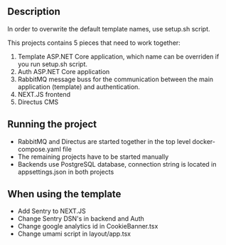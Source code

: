 ## Description
In order to overwrite the default template names, use setup.sh script.

This projects contains 5 pieces that need to work together:
1. Template ASP.NET Core application, which name can be overriden if you run setup.sh script.
2. Auth ASP.NET Core application
3. RabbitMQ message buss for the communication between the main application (template) and authentication.
4. NEXT.JS frontend
5. Directus CMS

## Running the project

- RabbitMQ and Directus are started together in the top level docker-compose.yaml file
- The remaining projects have to be started manually
- Backends use PostgreSQL database, connection string is located in appsettings.json in both projects

## When using the template

- Add Sentry to NEXT.JS
- Change Sentry DSN's in backend and Auth 
- Change google analytics id in CookieBanner.tsx
- Change umami script in layout/app.tsx